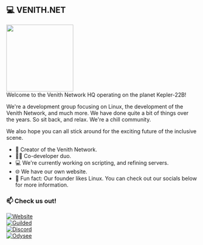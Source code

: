 ## 💻 VENITH.NET</br>
<img align="center" src="https://venith.net/Media/Vlogo.png" width="176" height="176"/></br>
Welcome to the Venith Network HQ operating on the planet Kepler-22B!

We're a development group focusing on Linux, the development of the Venith Network, and much more. We have done quite a bit of things over the years. So sit back, and relax. We're a chill community.

We also hope you can all stick around for the exciting future of the inclusive scene.

- 🐉 Creator of the Venith Network.
- 🐱‍💻 Co-developer duo.
- 💻 We're currently working on scripting, and refining servers.
- 🌐 We have our own website.
- 🐧 Fun fact: Our founder likes Linux.
You can check out our socials below for more information.<br>
### 📫 Check us out!
[![Website](https://tinyurl.com/4uktfywu)](https://venith.net)<br>
[![Guilded](https://tinyurl.com/pmretkub)](https://guilded.gg/TDK)<br>
[![Discord](https://tinyurl.com/3b9s4sz7)](https://discord.gg/VhfM3UncBB)<br>
[![Odysee](https://img.shields.io/badge/MattTheTekie-EF1970?style=flat&logo=Odysee&logoColor=white)](https://odysee.com/@mattdoestech726:5)<br>
